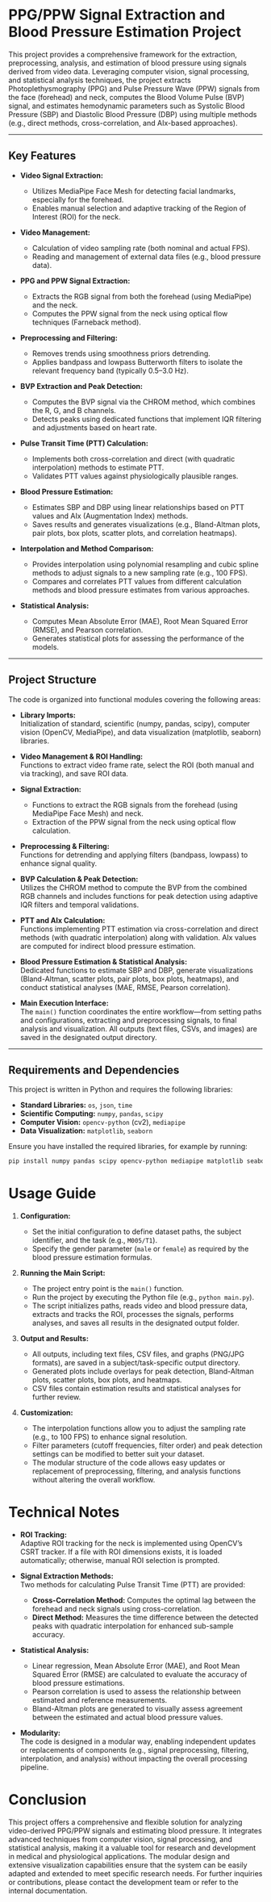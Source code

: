# PPG/PPW Signal Extraction and Blood Pressure Estimation Project

This project provides a comprehensive framework for the extraction, preprocessing, analysis, and estimation of blood pressure using signals derived from video data. Leveraging computer vision, signal processing, and statistical analysis techniques, the project extracts Photoplethysmography (PPG) and Pulse Pressure Wave (PPW) signals from the face (forehead) and neck, computes the Blood Volume Pulse (BVP) signal, and estimates hemodynamic parameters such as Systolic Blood Pressure (SBP) and Diastolic Blood Pressure (DBP) using multiple methods (e.g., direct methods, cross-correlation, and AIx-based approaches).

---

## Key Features

- **Video Signal Extraction:**  
  - Utilizes MediaPipe Face Mesh for detecting facial landmarks, especially for the forehead.
  - Enables manual selection and adaptive tracking of the Region of Interest (ROI) for the neck.

- **Video Management:**  
  - Calculation of video sampling rate (both nominal and actual FPS).
  - Reading and management of external data files (e.g., blood pressure data).

- **PPG and PPW Signal Extraction:**  
  - Extracts the RGB signal from both the forehead (using MediaPipe) and the neck.
  - Computes the PPW signal from the neck using optical flow techniques (Farneback method).

- **Preprocessing and Filtering:**  
  - Removes trends using smoothness priors detrending.
  - Applies bandpass and lowpass Butterworth filters to isolate the relevant frequency band (typically 0.5–3.0 Hz).

- **BVP Extraction and Peak Detection:**  
  - Computes the BVP signal via the CHROM method, which combines the R, G, and B channels.
  - Detects peaks using dedicated functions that implement IQR filtering and adjustments based on heart rate.

- **Pulse Transit Time (PTT) Calculation:**  
  - Implements both cross-correlation and direct (with quadratic interpolation) methods to estimate PTT.
  - Validates PTT values against physiologically plausible ranges.

- **Blood Pressure Estimation:**  
  - Estimates SBP and DBP using linear relationships based on PTT values and AIx (Augmentation Index) methods.
  - Saves results and generates visualizations (e.g., Bland-Altman plots, pair plots, box plots, scatter plots, and correlation heatmaps).

- **Interpolation and Method Comparison:**  
  - Provides interpolation using polynomial resampling and cubic spline methods to adjust signals to a new sampling rate (e.g., 100 FPS).
  - Compares and correlates PTT values from different calculation methods and blood pressure estimates from various approaches.

- **Statistical Analysis:**  
  - Computes Mean Absolute Error (MAE), Root Mean Squared Error (RMSE), and Pearson correlation.
  - Generates statistical plots for assessing the performance of the models.

---

## Project Structure

The code is organized into functional modules covering the following areas:

- **Library Imports:**  
  Initialization of standard, scientific (numpy, pandas, scipy), computer vision (OpenCV, MediaPipe), and data visualization (matplotlib, seaborn) libraries.

- **Video Management & ROI Handling:**  
  Functions to extract video frame rate, select the ROI (both manual and via tracking), and save ROI data.

- **Signal Extraction:**  
  - Functions to extract the RGB signals from the forehead (using MediaPipe Face Mesh) and neck.
  - Extraction of the PPW signal from the neck using optical flow calculation.

- **Preprocessing & Filtering:**  
  Functions for detrending and applying filters (bandpass, lowpass) to enhance signal quality.

- **BVP Calculation & Peak Detection:**  
  Utilizes the CHROM method to compute the BVP from the combined RGB channels and includes functions for peak detection using adaptive IQR filters and temporal validations.

- **PTT and AIx Calculation:**  
  Functions implementing PTT estimation via cross-correlation and direct methods (with quadratic interpolation) along with validation. AIx values are computed for indirect blood pressure estimation.

- **Blood Pressure Estimation & Statistical Analysis:**  
  Dedicated functions to estimate SBP and DBP, generate visualizations (Bland-Altman, scatter plots, pair plots, box plots, heatmaps), and conduct statistical analyses (MAE, RMSE, Pearson correlation).

- **Main Execution Interface:**  
  The `main()` function coordinates the entire workflow—from setting paths and configurations, extracting and preprocessing signals, to final analysis and visualization. All outputs (text files, CSVs, and images) are saved in the designated output directory.

---

## Requirements and Dependencies

This project is written in Python and requires the following libraries:

- **Standard Libraries:** `os`, `json`, `time`
- **Scientific Computing:** `numpy`, `pandas`, `scipy`
- **Computer Vision:** `opencv-python` (cv2), `mediapipe`
- **Data Visualization:** `matplotlib`, `seaborn`

Ensure you have installed the required libraries, for example by running:

```bash
pip install numpy pandas scipy opencv-python mediapipe matplotlib seaborn
```

# Usage Guide

1. **Configuration:**  
   - Set the initial configuration to define dataset paths, the subject identifier, and the task (e.g., `M005/T1`).
   - Specify the gender parameter (`male` or `female`) as required by the blood pressure estimation formulas.

2. **Running the Main Script:**  
   - The project entry point is the `main()` function.
   - Run the project by executing the Python file (e.g., `python main.py`).
   - The script initializes paths, reads video and blood pressure data, extracts and tracks the ROI, processes the signals, performs analyses, and saves all results in the designated output folder.

3. **Output and Results:**  
   - All outputs, including text files, CSV files, and graphs (PNG/JPG formats), are saved in a subject/task-specific output directory.
   - Generated plots include overlays for peak detection, Bland-Altman plots, scatter plots, box plots, and heatmaps.
   - CSV files contain estimation results and statistical analyses for further review.

4. **Customization:**  
   - The interpolation functions allow you to adjust the sampling rate (e.g., to 100 FPS) to enhance signal resolution.
   - Filter parameters (cutoff frequencies, filter order) and peak detection settings can be modified to better suit your dataset.
   - The modular structure of the code allows easy updates or replacement of preprocessing, filtering, and analysis functions without altering the overall workflow.

# Technical Notes

- **ROI Tracking:**  
  Adaptive ROI tracking for the neck is implemented using OpenCV’s CSRT tracker. If a file with ROI dimensions exists, it is loaded automatically; otherwise, manual ROI selection is prompted.

- **Signal Extraction Methods:**  
  Two methods for calculating Pulse Transit Time (PTT) are provided:
  - **Cross-Correlation Method:** Computes the optimal lag between the forehead and neck signals using cross-correlation.
  - **Direct Method:** Measures the time difference between the detected peaks with quadratic interpolation for enhanced sub-sample accuracy.

- **Statistical Analysis:**  
  - Linear regression, Mean Absolute Error (MAE), and Root Mean Squared Error (RMSE) are calculated to evaluate the accuracy of blood pressure estimations.
  - Pearson correlation is used to assess the relationship between estimated and reference measurements.
  - Bland-Altman plots are generated to visually assess agreement between the estimated and actual blood pressure values.

- **Modularity:**  
  The code is designed in a modular way, enabling independent updates or replacements of components (e.g., signal preprocessing, filtering, interpolation, and analysis) without impacting the overall processing pipeline.

# Conclusion

This project offers a comprehensive and flexible solution for analyzing video-derived PPG/PPW signals and estimating blood pressure. It integrates advanced techniques from computer vision, signal processing, and statistical analysis, making it a valuable tool for research and development in medical and physiological applications. The modular design and extensive visualization capabilities ensure that the system can be easily adapted and extended to meet specific research needs. For further inquiries or contributions, please contact the development team or refer to the internal documentation.